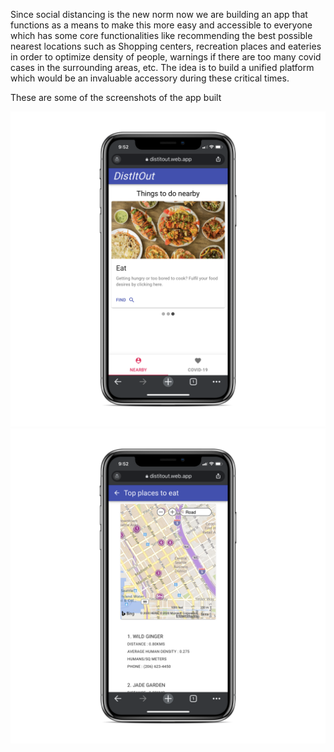 Since social distancing is the new norm now we are building an app that functions as a means to make this more easy and accessible to everyone which has some core functionalities like recommending the best possible nearest locations such as Shopping centers, recreation places and eateries in order to optimize density of people, warnings if there are too many covid cases in the surrounding areas, etc. The idea is to build a unified platform which would be an invaluable accessory during these critical times.

These are some of the screenshots of the app built

![Screenshot1](readme_images/1.png)
![Screenshot2](readme_images/2.png)